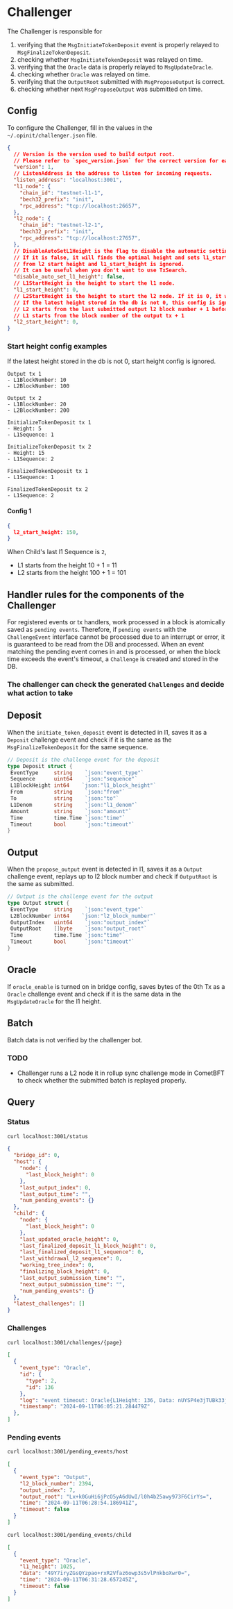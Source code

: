 # Challenger

The Challenger is responsible for

1. verifying that the `MsgInitiateTokenDeposit` event is properly relayed to `MsgFinalizeTokenDeposit`.
2. checking whether `MsgInitiateTokenDeposit` was relayed on time.
3. verifying that the `Oracle` data is properly relayed to `MsgUpdateOracle`.
4. checking whether `Oracle` was relayed on time.
5. verifying that the `OutputRoot` submitted with `MsgProposeOutput` is correct.
6. checking whether next `MsgProposeOutput` was submitted on time.

## Config

To configure the Challenger, fill in the values in the `~/.opinit/challenger.json` file.

```json
{
  // Version is the version used to build output root.
  // Please refer to `spec_version.json` for the correct version for each network.
  "version": 1,
  // ListenAddress is the address to listen for incoming requests.
  "listen_address": "localhost:3001",
  "l1_node": {
    "chain_id": "testnet-l1-1",
    "bech32_prefix": "init",
    "rpc_address": "tcp://localhost:26657",
  },
  "l2_node": {
    "chain_id": "testnet-l2-1",
    "bech32_prefix": "init",
    "rpc_address": "tcp://localhost:27657",
  },
  // DisableAutoSetL1Height is the flag to disable the automatic setting of the l1 height.
  // If it is false, it will finds the optimal height and sets l1_start_height automatically
  // from l2 start height and l1_start_height is ignored.
  // It can be useful when you don't want to use TxSearch.
  "disable_auto_set_l1_height": false,
  // L1StartHeight is the height to start the l1 node.
  "l1_start_height": 0,
  // L2StartHeight is the height to start the l2 node. If it is 0, it will start from the latest height.
  // If the latest height stored in the db is not 0, this config is ignored.
  // L2 starts from the last submitted output l2 block number + 1 before L2StartHeight.
  // L1 starts from the block number of the output tx + 1
  "l2_start_height": 0,
}
```

### Start height config examples

If the latest height stored in the db is not 0, start height config is ignored.

```shell
Output tx 1 
- L1BlockNumber: 10
- L2BlockNumber: 100

Output tx 2
- L1BlockNumber: 20
- L2BlockNumber: 200

InitializeTokenDeposit tx 1
- Height: 5
- L1Sequence: 1

InitializeTokenDeposit tx 2
- Height: 15
- L1Sequence: 2

FinalizedTokenDeposit tx 1
- L1Sequence: 1

FinalizedTokenDeposit tx 2
- L1Sequence: 2
```

#### Config 1

```json
{
  l2_start_height: 150, 
}
```

When Child's last l1 Sequence is `2`,

- L1 starts from the height 10 + 1 = 11
- L2 starts from the height 100 + 1 = 101

## Handler rules for the components of the Challenger

For registered events or tx handlers, work processed in a block is atomically saved as `pending events`. Therefore, if `pending events` with the `ChallengeEvent` interface cannot be processed due to an interrupt or error, it is guaranteed to be read from the DB and processed. When an event matching the pending event comes in and is processed, or when the block time exceeds the event's timeout, a `Challenge` is created and stored in the DB.

### The challenger can check the generated `Challenges` and decide what action to take

## Deposit

When the `initiate_token_deposit` event is detected in l1, saves it as a `Deposit` challenge event and check if it is the same as the `MsgFinalizeTokenDeposit` for the same sequence.

```go
// Deposit is the challenge event for the deposit
type Deposit struct {
 EventType     string    `json:"event_type"`
 Sequence      uint64    `json:"sequence"`
 L1BlockHeight int64    `json:"l1_block_height"`
 From          string    `json:"from"`
 To            string    `json:"to"`
 L1Denom       string    `json:"l1_denom"`
 Amount        string    `json:"amount"`
 Time          time.Time `json:"time"`
 Timeout       bool      `json:"timeout"`
}
```

## Output

When the `propose_output` event is detected in l1, saves it as a `Output` challenge event, replays up to l2 block number and check if `OutputRoot` is the same as submitted.

```go
// Output is the challenge event for the output
type Output struct {
 EventType     string    `json:"event_type"`
 L2BlockNumber int64    `json:"l2_block_number"`
 OutputIndex   uint64    `json:"output_index"`
 OutputRoot    []byte    `json:"output_root"`
 Time          time.Time `json:"time"`
 Timeout       bool      `json:"timeout"`
}
```

## Oracle

If `oracle_enable` is turned on in bridge config, saves bytes of the 0th Tx as a `Oracle` challenge event and check if it is the same data in the `MsgUpdateOracle` for the l1 height.

## Batch

Batch data is not verified by the challenger bot.

### TODO

- Challenger runs a L2 node it in rollup sync challenge mode in CometBFT to check whether the submitted batch is replayed properly.

## Query

### Status

```bash
curl localhost:3001/status
```

```json
{
  "bridge_id": 0,
  "host": {
    "node": {
      "last_block_height": 0
    },
    "last_output_index": 0,
    "last_output_time": "",
    "num_pending_events": {}
  },
  "child": {
    "node": {
      "last_block_height": 0
    },
    "last_updated_oracle_height": 0,
    "last_finalized_deposit_l1_block_height": 0,
    "last_finalized_deposit_l1_sequence": 0,
    "last_withdrawal_l2_sequence": 0,
    "working_tree_index": 0,
    "finalizing_block_height": 0,
    "last_output_submission_time": "",
    "next_output_submission_time": "",
    "num_pending_events": {}
  },
  "latest_challenges": []
}
```

### Challenges

```bash
curl localhost:3001/challenges/{page}
```

```json
[
  {
    "event_type": "Oracle",
    "id": {
      "type": 2,
      "id": 136
    },
    "log": "event timeout: Oracle{L1Height: 136, Data: nUYSP4e3jTUBk33jFSYuWW28U+uTO+g3IO5/iZfbDTo, Time: 2024-09-11 06:01:21.257012 +0000 UTC}",
    "timestamp": "2024-09-11T06:05:21.284479Z"
  },
]
```

### Pending events

```bash
curl localhost:3001/pending_events/host
```

```json
[
  {
    "event_type": "Output",
    "l2_block_number": 2394,
    "output_index": 7,
    "output_root": "Lx+k0GuHi6jPcO5yA6dUwI/l0h4b25awy973F6CirYs=",
    "time": "2024-09-11T06:28:54.186941Z",
    "timeout": false
  }
]
```

```bash
curl localhost:3001/pending_events/child
```

```json
[
  {
    "event_type": "Oracle",
    "l1_height": 1025,
    "data": "49Y7iryZGsQYzpao+rxR2Vfaz6owp3s5vlPnkboXwr0=",
    "time": "2024-09-11T06:31:28.657245Z",
    "timeout": false
  }
]
```
